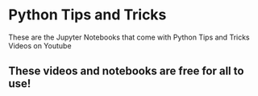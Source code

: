 # Python Tips and Tricks
These are the Jupyter Notebooks that come with Python Tips and Tricks Videos on Youtube

## These videos and notebooks are free for all to use!


